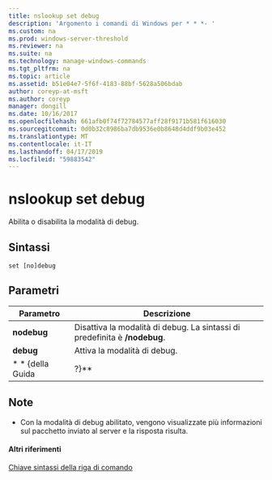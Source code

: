 ```yaml
---
title: nslookup set debug
description: 'Argomento i comandi di Windows per * * *- '
ms.custom: na
ms.prod: windows-server-threshold
ms.reviewer: na
ms.suite: na
ms.technology: manage-windows-commands
ms.tgt_pltfrm: na
ms.topic: article
ms.assetid: b51e04e7-5f6f-4183-88bf-5628a506bdab
author: coreyp-at-msft
ms.author: coreyp
manager: dongill
ms.date: 10/16/2017
ms.openlocfilehash: 661afb0f74f72784577aff28f9171b581f616030
ms.sourcegitcommit: 0d0b32c8986ba7db9536e0b8648d4ddf9b03e452
ms.translationtype: MT
ms.contentlocale: it-IT
ms.lasthandoff: 04/17/2019
ms.locfileid: "59883542"
---
```

# <a name="nslookup-set-debug"></a>nslookup set debug



Abilita o disabilita la modalità di debug.

## <a name="syntax"></a>Sintassi

```
set [no]debug
```

## <a name="parameters"></a>Parametri

|Parametro|Descrizione|
|---------|-----------|
|**nodebug**|Disattiva la modalità di debug. La sintassi di predefinita è **/nodebug**.|
|**debug**|Attiva la modalità di debug.|
|* * {della Guida | ?}**|Viene visualizzato un breve riepilogo di **nslookup** sottocomandi.|

## <a name="remarks"></a>Note

-   Con la modalità di debug abilitato, vengono visualizzate più informazioni sul pacchetto inviato al server e la risposta risulta.

#### <a name="additional-references"></a>Altri riferimenti

[Chiave sintassi della riga di comando](command-line-syntax-key.md)